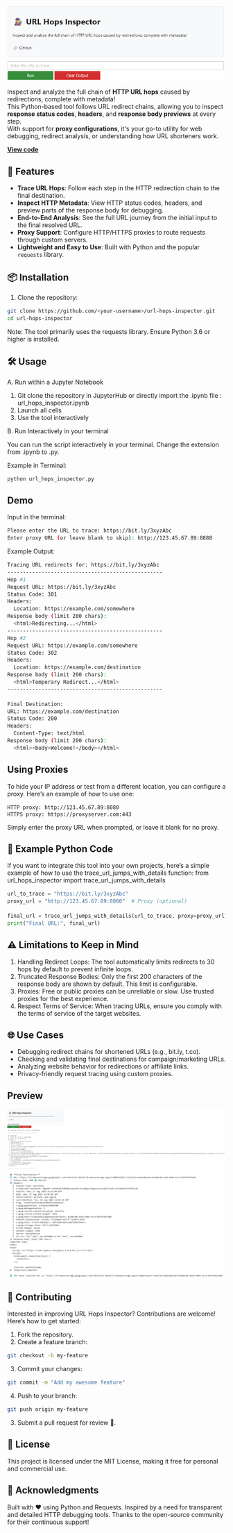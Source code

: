![URLHopsInspector-Menu](https://github.com/blodarn/url-hops-inspector/blob/main/URLHopsInspector-Menu.png?raw=true)

Inspect and analyze the full chain of **HTTP URL hops** caused by redirections, complete with metadata!  
This Python-based tool follows URL redirect chains, allowing you to inspect **response status codes**, **headers**, and **response body previews** at every step.  
With support for **proxy configurations**, it's your go-to utility for web debugging, redirect analysis, or understanding how URL shorteners work.

**[View code](https://nbviewer.org/github/Blodarn/url-hops-inspector/blob/main/url-hops-inspector.ipynb)**

## 🚀 Features

- **Trace URL Hops**: Follow each step in the HTTP redirection chain to the final destination.
- **Inspect HTTP Metadata**: View HTTP status codes, headers, and preview parts of the response body for debugging.
- **End-to-End Analysis**: See the full URL journey from the initial input to the final resolved URL.
- **Proxy Support**: Configure HTTP/HTTPS proxies to route requests through custom servers.
- **Lightweight and Easy to Use**: Built with Python and the popular `requests` library.

## 📦 Installation

1. Clone the repository:
  ```bash
  git clone https://github.com/<your-username>/url-hops-inspector.git
  cd url-hops-inspector
  ```

Note: The tool primarily uses the requests library. Ensure Python 3.6 or higher is installed.

## 🛠️ Usage
A. Run within a Jupyter Notebook

  1. Git clone the repository in JupyterHub or directly import the .ipynb file : url_hops_inspector.ipynb
  2. Launch all cells
  3. Use the tool interactively

B. Run Interactively in your terminal
   
  You can run the script interactively in your terminal.
  Change the extension from .ipynb to .py.
  
  Example in Terminal:

  ```bash
  python url_hops_inspector.py
  ```

## Demo
  Input in the terminal:
  ```bash
  Please enter the URL to trace: https://bit.ly/3xyzAbc
  Enter proxy URL (or leave blank to skip): http://123.45.67.89:8888
  ```

  Example Output:
  ```bash
  Tracing URL redirects for: https://bit.ly/3xyzAbc
  --------------------------------------------------
  Hop #1
  Request URL: https://bit.ly/3xyzAbc
  Status Code: 301
  Headers:
    Location: https://example.com/somewhere
  Response body (limit 200 chars):
    <html>Redirecting...</html>
  --------------------------------------------------
  Hop #2
  Request URL: https://example.com/somewhere
  Status Code: 302
  Headers:
    Location: https://example.com/destination
  Response body (limit 200 chars):
    <html>Temporary Redirect...</html>
  --------------------------------------------------
  
  Final Destination:
  URL: https://example.com/destination
  Status Code: 200
  Headers:
    Content-Type: text/html
  Response body (limit 200 chars):
    <html><body>Welcome!</body></html>
  ```

## Using Proxies

To hide your IP address or test from a different location, you can configure a proxy. Here’s an example of how to use one:
    
    HTTP proxy: http://123.45.67.89:8080
    HTTPS proxy: https://proxyserver.com:443

Simply enter the proxy URL when prompted, or leave it blank for no proxy.

## 📝 Example Python Code

If you want to integrate this tool into your own projects, here’s a simple example of how to use the trace_url_jumps_with_details function:
from url_hops_inspector import trace_url_jumps_with_details

  ```python
  url_to_trace = "https://bit.ly/3xyzAbc"
  proxy_url = "http://123.45.67.89:8080"  # Proxy (optional)
  
  final_url = trace_url_jumps_with_details(url_to_trace, proxy=proxy_url)
  print("Final URL:", final_url)
  ```

## ⚠️ Limitations to Keep in Mind

1. Handling Redirect Loops: The tool automatically limits redirects to 30 hops by default to prevent infinite loops.
2. Truncated Response Bodies: Only the first 200 characters of the response body are shown by default. This limit is configurable.
3. Proxies: Free or public proxies can be unreliable or slow. Use trusted proxies for the best experience.
4. Respect Terms of Service: When tracing URLs, ensure you comply with the terms of service of the target websites.

## 🌐 Use Cases

- Debugging redirect chains for shortened URLs (e.g., bit.ly, t.co).
- Checking and validating final destinations for campaign/marketing URLs.
- Analyzing website behavior for redirections or affiliate links.
- Privacy-friendly request tracing using custom proxies.

## Preview

![URLHopsInspector-Demo_1](https://github.com/blodarn/url-hops-inspector/blob/main/URLHopsInspector-Demo_1.png?raw=true)
![URLHopsInspector-Demo_2](https://github.com/blodarn/url-hops-inspector/blob/main/URLHopsInspector-Demo_2.png?raw=true)

## 🤝 Contributing

Interested in improving URL Hops Inspector? Contributions are welcome! Here’s how to get started:

1. Fork the repository.
2. Create a feature branch:
  ```bash
  git checkout -b my-feature
  ```
3. Commit your changes:
  ```bash
  git commit -m "Add my awesome feature"
```
4. Push to your branch:
  ```bash
  git push origin my-feature
  ```
3. Submit a pull request for review 🚀.

## 📜 License

This project is licensed under the MIT License, making it free for personal and commercial use.

## 🙌 Acknowledgments

Built with ❤️ using Python and Requests.
Inspired by a need for transparent and detailed HTTP debugging tools.
Thanks to the open-source community for their continuous support!
